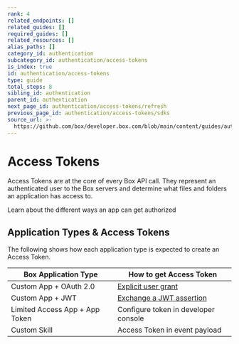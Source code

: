 ```yaml
---
rank: 4
related_endpoints: []
related_guides: []
required_guides: []
related_resources: []
alias_paths: []
category_id: authentication
subcategory_id: authentication/access-tokens
is_index: true
id: authentication/access-tokens
type: guide
total_steps: 8
sibling_id: authentication
parent_id: authentication
next_page_id: authentication/access-tokens/refresh
previous_page_id: authentication/access-tokens/sdks
source_url: >-
  https://github.com/box/developer.box.com/blob/main/content/guides/authentication/access-tokens/index.md
---
```

# Access Tokens

Access Tokens are at the core of every Box API call. They represent an
authenticated user to the Box servers and determine what files and folders an
application has access to.

<CTA to="guide://authentication/select">

Learn about the different ways an app can get authorized

</CTA>

## Application Types & Access Tokens

The following shows how each application type is expected to create an Access
Token.

<!-- markdownlint-disable line-length -->

| Box Application Type               | How to get Access Token                          |
| ---------------------------------- | ------------------------------------------------ |
| Custom App + OAuth 2.0             | [Explicit user grant][oauth2-with-sdk]           |
| Custom App + JWT                   | [Exchange a JWT assertion][jwt-with-sdk]         |
| Limited Access App + App Token     | Configure token in developer console             |
| Custom Skill                       | Access Token in event payload                    |
<!-- markdownlint-enable line-length -->

[jwt-with-sdk]: g://authentication/jwt/with-sdk
[oauth2-with-sdk]: g://authentication/oauth2/with-sdk